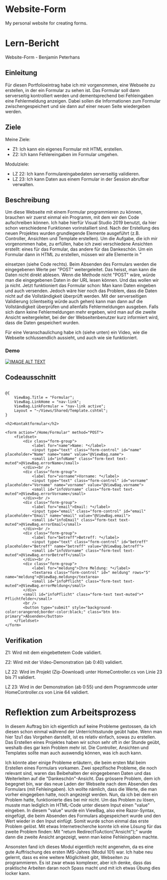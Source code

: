 # Website-Form

My personal website for creating forms.

# Lern-Bericht
Website-Form - Benjamin Peterhans

## Einleitung

Für diesen Portfolioeintrag habe ich mir vorgenommen, eine Webseite zu erstellen, in der ein Formular zu sehen ist. Das Formular soll dann serverseitig kontrolliert werden und dementsprechend bei Fehleingaben eine Fehlermeldung anzeigen. Dabei sollen die Informationen zum Formular zwischengespeichert und sie dann auf einer neuen Seite wiedergeben werden.

## Ziele

Meine Ziele:

- Z1: Ich kann ein eigenes Formular mit HTML erstellen.
- Z2: Ich kann Fehlereingaben im Formular umgehen.

Modulziele:

- LZ 22: Ich kann Formulareingabedaten serverseitig validieren.
- LZ 23: Ich kann Daten aus einem Formular in der Session abrufbar verwalten.

## Beschreibung

Um diese Webseite mit einem Formular programmieren zu können, brauchen wir zuerst einmal ein Programm, mit dem wir den Code aufschreiben können. Ich habe hierfür Visual Studio 2019 benutzt, da hier schon verschiedene Funktionen vorinstalliert sind.
Nach der Erstellung des neuen Projektes wurden grundlegende Elemente ausgeführt (z.B. Controller, Ansichten und Template erstellen). Um die Aufgabe, die ich mir vorgenommen habe, zu erfüllen, habe ich zwei verschiedene Ansichten erstellt: eines für das Formular, das andere für das Dankeschön. Um ein Formular dann in HTML zu erstellen, müssen wir alle Elemente in "<form></form> einsetzen (siehe Code rechts). Beim Absenden des Formulars werden die eingegebenen Werte per "POST" weitergeleitet. Das heisst, man kann die Daten nicht direkt ablesen. Wenn die Methode nicht "POST" wäre, würde man die eingegebenen Daten in der URL lesen können. Und das wollen wir ja nicht.
Jetzt funktioniert das Formular schon: Man kann Daten eingeben und auch versenden. Jedoch wäre hier noch das Problem, dass die Daten nicht auf die Vollständigkeit überprüft werden. Mit der serverseitigen Validierung (clientseitig würde auch gehen) kann man dann auf die Vollständigkeit überprüfen und allenfalls Fehlermeldungen ausgeben. 
Falls sich dann keine Fehlermeldungen mehr ergeben, wird man auf die zweite Ansicht weitergeleitet, bei der der Webseitenbenutzer kurz informiert wird, dass die Daten gespeichert wurden.

Für eine Veranschaulichung habe ich (siehe unten) ein Video, wie die Webseite schlussendlich aussieht, und auch wie sie funktioniert.

### Demo

[![IMAGE ALT TEXT](http://img.youtube.com/vi/nVYdplBjJ1w/0.jpg)](http://www.youtube.com/watch?v=nVYdplBjJ1w "Website-Forms")

## Codeausschnitt

```cshtml

@{
    ViewBag.Title = "Formular";
    ViewBag.LinkHome = "nav-link";
    ViewBag.LinkFormular = "nav-link active";
    Layout = "~/Views/Shared/Template.cshtml";
}

<h2>Kontaktformular</h2>

<form action="/Home/Formular" method="POST">
    <fieldset>
        <div class="form-group">
            <label for="name">Name: *</label>
            <input type="text" class="form-control" id="name" placeholder="Name" name="name" value="@ViewBag.name">
            <small id="infoName" class="form-text text-muted">@ViewBag.errorName</small>
        </div><br />
        <div class="form-group">
            <label for="vorname">Vorname: *</label>
            <input type="text" class="form-control" id="vorname" placeholder="Vorname" name="vorname" value="@ViewBag.vorname">
            <small id="infoVorname" class="form-text text-muted">@ViewBag.errorVorname</small>
        </div><br />
        <div class="form-group">
            <label for="email">Email: *</label>
            <input type="email" class="form-control" id="email" placeholder="Email" name="email" value="@ViewBag.email">
            <small id="infoEmail" class="form-text text-muted">@ViewBag.errorEmail</small>
        </div><br />
        <div class="form-group">
            <label for="betreff">Betreff: *</label>
            <input type="text" class="form-control" id="betreff" placeholder="Betreff" name="betreff" value="@ViewBag.betreff">
            <small id="infoVorname" class="form-text text-muted">@ViewBag.errorBetreff</small>
        </div><br />
        <div class="form-group">
            <label for="meldung">Ihre Meldung: *</label>
            <textarea class="form-control" id=" meldung" rows="5" name="meldung">@ViewBag.meldung</textarea>
            <small id="infoPflicht" class="form-text text-muted">@ViewBag.errorMeldung</small>
        </div>
        <small id="infoPflicht" class="form-text text-muted">* Pflichtfelder</small>
        <br />
        <button type="submit" style="background-color:orangered;border-color:black;" class="btn btn-primary">Absenden</button>
    </fieldset>
</form>
```

## Verifikation

Z1: Wird mit dem eingebettetem Code validiert.

Z2: Wird mit der Video-Demonstration (ab 0:40) validiert.


LZ 22: Wird im Projekt (Zip-Download) unter HomeController.cs von Linie 23 bis 71 validiert.

LZ 23: Wird in der Demonstration (ab 0:55) und dem Programmcode unter HomeController.cs von Linie 64 validiert.

# Reflektion zum Arbeitsprozess

In diesem Auftrag bin ich eigentlich auf keine Probleme gestossen, da ich diesen schon einmal während der Unterrichtsstunde geübt habe. Wenn man hier 1zu1 das Vorgehen darstellt, ist es relativ einfach, sowas zu erstellen. Das Erstellen eines Projektes haben wir schon sehr oft in der Stunde geübt, weshalb dies gar kein Problem mehr ist. Die Controller, Ansichten und Templates sollte man auch auswendig können, was ich auch kann.

Ich könnte aber einige Probleme erläutern, die beim ersten Mal beim Erstellen eines Formulars vorkamen. Zwei spezifische Probleme, die noch relevant sind, waren das Beibehalten der eingegebenen Daten und das Weiterleiten auf die "Dankeschön"-Ansicht.
Das grössere Problem, dem ich begegnet bin, war das neue Laden der Webseite nach dem Absenden des Formulars (mit Fehleingaben). Ich wollte nämlich, dass die Werte, die man vorher eingegeben hatte, noch angezeigt werden. Nun, da ich bei dem ein Problem hatte, funktionierte dies bei mir nicht. Um das Problem zu lösen, musste man lediglich im HTML-Code unter diesem Input einen "value" eingeben. In diesem "value" wurde ein ViewBag, also eine Razor-Syntax, eingefügt, die beim Absenden des Formulars abgespeichert wurde und den Wert wieder in den Input einfügt. Somit wurde schon einmal das erste Problem gelöst.
Mit etwas Internetrecherche konnte ich eine Lösung für das zweite Problem finden: Mit "return RedirectToAction("Ansicht");" wurde dann die zweite Ansicht angezeigt, wenn man keine Fehleingaben machte.

Ansonsten fand ich dieses Modul eigentlich recht angenehm, da es eine gute Auffrischung des ersten IMS-Jahres (Modul 101) war. Ich habe neu gelernt, dass es eine weitere Möglichkeit gibt, Webseiten zu programmieren. Es ist zwar etwas komplexer, aber ich denke, dass das praktische Arbeiten daran noch Spass macht und mit ich etwas Übung dies locker kann.
